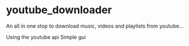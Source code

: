 # youtube_downloader
An all in one stop to download music, videos and playlists from youtube...

Using the youtube api
Simple gui